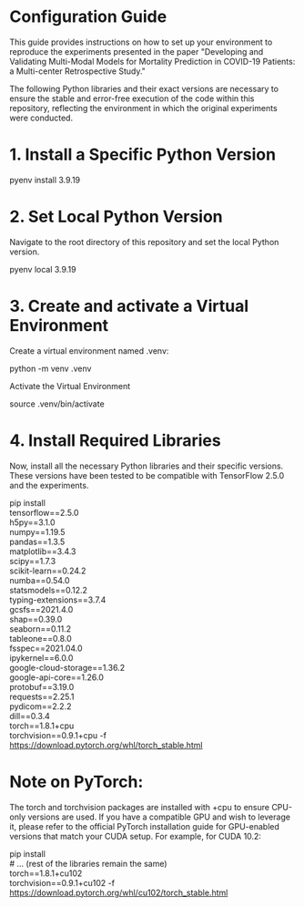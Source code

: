 # Configuration Guide

This guide provides instructions on how to set up your environment to reproduce the experiments presented in the paper "Developing and Validating Multi-Modal Models for Mortality Prediction in COVID-19 Patients: a Multi-center Retrospective Study."

The following Python libraries and their exact versions are necessary to ensure the stable and error-free execution of the code within this repository, reflecting the environment in which the original experiments were conducted.

# 1. Install a Specific Python Version

pyenv install 3.9.19

# 2. Set Local Python Version

Navigate to the root directory of this repository and set the local Python version. 

pyenv local 3.9.19

# 3. Create and activate a Virtual Environment

Create a virtual environment named .venv:

python -m venv .venv

Activate the Virtual Environment

source .venv/bin/activate

# 4. Install Required Libraries


Now, install all the necessary Python libraries and their specific versions. These versions have been tested to be compatible with TensorFlow 2.5.0 and the experiments.

pip install \
    tensorflow==2.5.0 \
    h5py==3.1.0 \
    numpy==1.19.5 \
    pandas==1.3.5 \
    matplotlib==3.4.3 \
    scipy==1.7.3 \
    scikit-learn==0.24.2 \
    numba==0.54.0 \
    statsmodels==0.12.2 \
    typing-extensions==3.7.4 \
    gcsfs==2021.4.0 \
    shap==0.39.0 \
    seaborn==0.11.2 \
    tableone==0.8.0 \
    fsspec==2021.04.0 \
    ipykernel==6.0.0 \
    google-cloud-storage==1.36.2 \
    google-api-core==1.26.0 \
    protobuf==3.19.0 \
    requests==2.25.1 \
    pydicom==2.2.2 \
    dill==0.3.4 \
    torch==1.8.1+cpu \
    torchvision==0.9.1+cpu -f https://download.pytorch.org/whl/torch_stable.html

# Note on PyTorch: 

The torch and torchvision packages are installed with +cpu to ensure CPU-only versions are used. If you have a compatible GPU and wish to leverage it, please refer to the official PyTorch installation guide for GPU-enabled versions that match your CUDA setup. For example, for CUDA 10.2:

pip install \
    # ... (rest of the libraries remain the same) \
    torch==1.8.1+cu102 \
    torchvision==0.9.1+cu102 -f https://download.pytorch.org/whl/cu102/torch_stable.html


